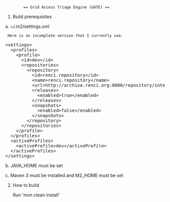 
            == Grid Access Triage Engine (GATE) ==

1. Build prerequisites

  a. ~/.m2/settings.xml

     Here is an incomplete version that I currently use.

<pre>
&lt;settings&gt;
  &lt;profiles&gt;
    &lt;profile&gt;
      &lt;id&gt;dev&lt;/id&gt;
      &lt;repositories&gt;
        &lt;repository&gt;
          &lt;id&gt;renci.repository&lt;/id&gt;
          &lt;name&gt;renci.repository&lt;/name&gt;
          &lt;url&gt;http://archiva.renci.org:8080/repository/internal&lt;/url&gt;
          &lt;releases&gt;
            &lt;enabled&gt;true&lt;/enabled&gt;
          &lt;/releases&gt;
          &lt;snapshots&gt;
            &lt;enabled&gt;false&lt;/enabled&gt;
          &lt;/snapshots&gt;
        &lt;/repository&gt;
      &lt;/repositories&gt;
    &lt;/profile&gt;
  &lt;/profiles&gt;
  &lt;activeProfiles&gt;
    &lt;activeProfile&gt;dev&lt;/activeProfile&gt;
  &lt;/activeProfiles&gt;
&lt;/settings&gt;
</pre>
  
  b. JAVA_HOME must be set

  c. Maven 3 must be installed and M2_HOME must be set 

2. How to build

    Run 'mvn clean install'
